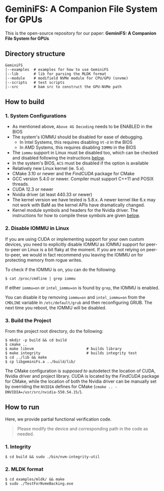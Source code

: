 # GeminiFS: A Companion File System for GPUs
This is the open-source repository for our paper: **GeminiFS: A Companion File System for GPUs**

## Directory structure
```shell
GeminiFS
|--examples  # examples for how to use GeminiFS
|--lib       # lib for parsing the MLDK format
|--module    # modifield NVMe module for CPU/GPU (snvme)
|--scripts   # test scripts
|--src       # bam src to construct the GPU-NVMe path
```
## How to build
### 1. System Configurations ###
* As mentioned above, `Above 4G Decoding` needs to be ENABLED in the BIOS
* The system's IOMMU should be disabled for ease of debugging.
  * In Intel Systems, this requires disabling `Vt-d` in the BIOS
  * In AMD Systems, this requires disabling `IOMMU` in the BIOS
* The `iommu` support in Linux must be disabled too, which can be checked and disabled following the instructions [below](#disable-iommu-in-linux).
* In the system's BIOS, `ACS` must be disabled if the option is available
* Relatively new Linux kernel (ie. 5.x).
* CMake 3.10 or newer and the _FindCUDA_ package for CMake
* GCC version 5.4.0 or newer. Compiler must support C++11 and POSIX threads.
* CUDA 12.3 or newer
* Nvidia driver (at least 440.33 or newer)
* The kernel version we have tested is 5.8.x. A newer kernel like 6.x may not work with BaM as the kernel APIs have dramatically changed. 
* Kernel module symbols and headers for the Nvidia driver. The instructions for how to compile these symbols are given [below](#compiling-nvidia-driver-kernel-symbols).

### 2. Disable IOMMU in Linux ###
If you are using CUDA or implementing support for your own custom devices, 
you need to explicitly disable IOMMU as IOMMU support for peer-to-peer on 
Linux is a bit flaky at the moment. If you are not relying on peer-to-peer,
we would in fact recommend you leaving the IOMMU _on_ for protecting memory 
from rogue writes.

To check if the IOMMU is on, you can do the following:

```
$ cat /proc/cmdline | grep iommu
```

If either `iommu=on` or `intel_iommu=on` is found by `grep`, the IOMMU
is enabled.

You can disable it by removing `iommu=on` and `intel_iommu=on` from the 
`CMDLINE` variable in `/etc/default/grub` and then reconfiguring GRUB.
The next time you reboot, the IOMMU will be disabled.


### 3. Build the Project
From the project root directory, do the following:
```shell
$ mkdir -p build && cd build
$ cmake ..
$ make libnvm                        # builds library 
$ make integrity                     # builds integrity test 
$ cd ../lib && make
$ cp libgeminiFs.a ../build/lib/   
```
The CMake configuration is _supposed to_ autodetect the location of CUDA, 
Nvidia driver and project library. CUDA is located by the _FindCUDA_ package for
CMake, while the location of both the Nvidia driver can be manually
set by overriding the `NVIDIA` defines for CMake 
(`cmake .. -DNVIDIA=/usr/src/nvidia-550.54.15/`).

## How to run
Here, we provide partial functional verification code.
> Please modify the device and corresponding path in the code as needed.
### 1. Integrity
```shell
$ cd build && sudo ./bin/nvm-integrity-util
```
### 2. MLDK format
```shell
$ cd examples/mldk/ && make
$ sudo ./TestForNvmeBacking.exe
```

